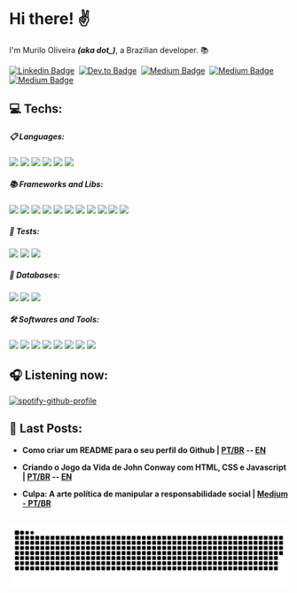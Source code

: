 <!-- <a target="_blank" rel="noopener noreferrer" href="https://supermariodraws.artstation.com" ><img  style="margin-left: 150px" src="./png/oni.png" min-width="350px" max-width="480px" width="450px" align="right" alt="Oni"></a> -->

<div align="left">

  <h1>
  Hi there! ✌️
  </h1>

  <p>I'm Murilo Oliveira <i><b>(aka dot_)</b></i>, a Brazilian developer. 📚</p>

  [![Linkedin Badge](https://img.shields.io/badge/linkedin-000?style=for-the-badge&logo=linkedin&labelColor=0a66c2&logoColor=black)](https://www.linkedin.com/in/murilo-o)&nbsp;
  [![Dev.to Badge](https://img.shields.io/badge/dev.to-000?style=for-the-badge&logo=dev.to&labelColor=FFCC00&logoColor=black)](https://dev.to/akadot_)&nbsp;
  [![Medium Badge](https://img.shields.io/badge/Medium-000?style=for-the-badge&logo=medium&labelColor=00ab6c&logoColor=black)](https://medium.com/@akadot_)&nbsp;
  [![Medium Badge](https://img.shields.io/badge/YouTube-000?style=for-the-badge&logo=youtube&labelColor=ea4335&logoColor=black)](https://www.youtube.com/@dotdev_)&nbsp;
  [![Medium Badge](https://img.shields.io/badge/Mail-000?style=for-the-badge&logo=gmail&labelColor=6e5494&logoColor=black)](mailto:muriloholiveira@hotmail.com)&nbsp;


  
  <!--  Purple: 5c3ec9 -->
  <!--  Yellow: FFCC00 -->

  <h2>💻 Techs:</h2>

  <h5>📋 Languages: </h5>
  
  <img src="https://img.shields.io/badge/HTML5-E34F26?style=for-the-badge&logo=html5&logoColor=white" />
  <img src="https://img.shields.io/badge/CSS3-1572B6?style=for-the-badge&logo=css3&logoColor=white" />
  <img src="https://img.shields.io/badge/JavaScript-F7DF1E?style=for-the-badge&logo=javascript&logoColor=black"/>
  <img src="https://img.shields.io/badge/TypeScript-007ACC?style=for-the-badge&logo=typescript&logoColor=white"/>
  <img src="https://img.shields.io/badge/C%23-239120?style=for-the-badge&logo=csharp&logoColor=white"/>
  <img src="https://img.shields.io/badge/Python-3776AB?style=for-the-badge&logo=python&logoColor=white"/>
  
  <h5>📚 Frameworks and Libs: </h5>
  
  <img src="https://img.shields.io/badge/React-20232A?style=for-the-badge&logo=react&logoColor=61DAFB"/>
  <img src="https://img.shields.io/badge/Next-black?style=for-the-badge&logo=next.js&logoColor=white"/>
  <img src="https://img.shields.io/badge/Vue.js-35495E?style=for-the-badge&logo=vue.js&logoColor=4FC08D"/>
  <img src="https://img.shields.io/badge/Sass-CC6699?style=for-the-badge&logo=sass&logoColor=white"/>
  <img src="https://img.shields.io/badge/Tailwind_CSS-38B2AC?style=for-the-badge&logo=tailwind-css&logoColor=white"/>
  <img src="https://img.shields.io/badge/styled--components-DB7093?style=for-the-badge&logo=styled-components&logoColor=white"/>
  <img src="https://img.shields.io/badge/Bootstrap-563D7C?style=for-the-badge&logo=bootstrap&logoColor=white"/>
  <img src="https://img.shields.io/badge/Node.js-43853D?style=for-the-badge&logo=node.js&logoColor=white"/>
  <img src="https://img.shields.io/badge/Express.js-404D59?style=for-the-badge"/>
  <img src="https://img.shields.io/badge/.NET-5C2D91?style=for-the-badge&logo=.net&logoColor=white"/>
  <img src="https://img.shields.io/badge/nestjs-%23E0234E.svg?style=for-the-badge&logo=nestjs&logoColor=white"/>
  
  <h5>🧪 Tests: </h5>
  
  <img src="https://img.shields.io/badge/Jest-323330?style=for-the-badge&logo=Jest&logoColor=white"/>
  <img src="https://img.shields.io/badge/-cypress-%23E5E5E5?style=for-the-badge&logo=cypress&logoColor=058a5e"/>
  <img src="https://img.shields.io/badge/-selenium-%43B02A?style=for-the-badge&logo=selenium&logoColor=white"/>
  
  <h5>💾 Databases: </h5>
  
  <img src="https://img.shields.io/badge/PostgreSQL-316192?style=for-the-badge&logo=postgresql&logoColor=white"/>
  <img src="https://img.shields.io/badge/MongoDB-4EA94B?style=for-the-badge&logo=mongodb&logoColor=white"/>
  <img src="https://img.shields.io/badge/Microsoft%20SQL%20Server-CC2927?style=for-the-badge&logo=microsoft%20sql%20server&logoColor=white"/>
  
  <h5>🛠️ Softwares and Tools: </h5>
 
  <img src="https://img.shields.io/badge/GIT-E44C30?style=for-the-badge&logo=git&logoColor=white"/>
  <img src="https://img.shields.io/badge/mercurial-999999?style=for-the-badge&logo=mercurial&logoColor=white"/>
  <img src="https://img.shields.io/badge/figma-%23F24E1E.svg?style=for-the-badge&logo=figma&logoColor=white"/>
  <img src="https://img.shields.io/badge/vite-%23646CFF.svg?style=for-the-badge&logo=vite&logoColor=white"/>
  <img src="https://img.shields.io/badge/yarn-%232C8EBB.svg?style=for-the-badge&logo=yarn&logoColor=white"/>
  <img src="https://img.shields.io/badge/gitlab%20ci-%23181717.svg?style=for-the-badge&logo=gitlab&logoColor=white"/>
  <img src="https://img.shields.io/badge/Insomnia-black?style=for-the-badge&logo=insomnia&logoColor=5849BE"/>
  <img src="https://img.shields.io/badge/Postman-FF6C37?style=for-the-badge&logo=postman&logoColor=white"/>

  <h2>🎧 Listening now:</h2>

  [![spotify-github-profile](https://spotify-github-profile.vercel.app/api/view?uid=i0buq9ey3yf4ki78q5bn5ogn9&cover_image=true&theme=novatorem)](https://spotify-github-profile.vercel.app/api/view?uid=i0buq9ey3yf4ki78q5bn5ogn9&redirect=true)

  <h2>📓 Last Posts:</h2>
  
  - **Como criar um README para o seu perfil do Github | [PT/BR](https://dev.to/akadot_/como-criar-um-readme-para-o-seu-perfil-do-github-404n) -- [EN](https://dev.to/akadot_/how-to-create-a-awesome-github-readme-4mb4)**

  - **Criando o Jogo da Vida de John Conway com HTML, CSS e Javascript | [PT/BR](https://dev.to/akadot_/praticando-html-css-e-javascript-vanilla-reproduzindo-o-jogo-da-vida-de-john-conway-2iog) -- [EN](https://dev.to/akadot_/learning-html-css-and-javascript-vanilla-reproducing-the-john-conways-game-of-life-9pn)**
  
  - **Culpa: A arte política de manipular a responsabilidade social | [Medium - PT/BR](https://medium.com/@akadot_/culpa-a-arte-pol%C3%ADtica-de-manipular-a-responsabilidade-social-65c0f19a363f)**
  
  <br/>  
 
 <picture>
  <source media="(prefers-color-scheme: dark)" srcset="https://github.com/akadot/akadot/blob/d17c842e1700a2930a312e9d264d28379c27ba5d/github-contribution-grid-snake-dark.svg" />
  <source media="(prefers-color-scheme: light)" srcset="https://github.com/akadot/akadot/blob/d17c842e1700a2930a312e9d264d28379c27ba5d/github-contribution-grid-snake.svg" />
  <img alt="github-snake" src="https://github.com/akadot/akadot/blob/d17c842e1700a2930a312e9d264d28379c27ba5d/github-contribution-grid-snake.svg" />
</picture>
 
</div>



